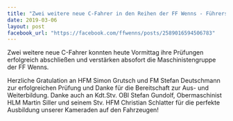 ```yaml
---
title: "Zwei weitere neue C-Fahrer in den Reihen der FF Wenns - Führerschein erfolgreich bestanden"
date: 2019-03-06
layout: post
facebook_url: "https://facebook.com/ffwenns/posts/2589016594506783"
---
```


Zwei weitere neue C-Fahrer konnten heute Vormittag ihre Prüfungen erfolgreich abschließen und verstärken absofort die Maschinistengruppe der FF Wenns. 

Herzliche Gratulation an HFM Simon Grutsch und FM Stefan Deutschmann zur erfolgreichen Prüfung und Danke für die Bereitschaft zur Aus- und Weiterbildung. Danke auch an Kdt.Stv. OBI Stefan Gundolf, Obermaschinist HLM Martin Siller und seinem Stv. HFM Christian Schlatter für die perfekte Ausbildung unserer Kameraden auf den Fahrzeugen!
